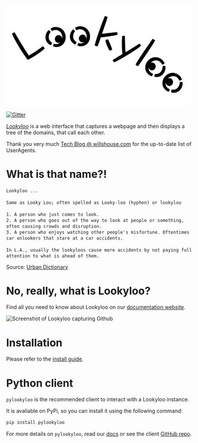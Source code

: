 [![Lookyloo icon](website/web/static/lookyloo.jpeg)](https://www.lookyloo.eu/docs/main/index.html)

[![Gitter](https://badges.gitter.im/lookyloo-app/community.svg)](https://gitter.im/lookyloo-app/community)

*[Lookyloo](https://lookyloo.circl.lu/scrape)* is a web interface that captures a webpage and then displays a tree of the domains, that call each other. 

Thank you very much [Tech Blog @ willshouse.com](https://techblog.willshouse.com/2012/01/03/most-common-user-agents/) for the up-to-date list of UserAgents.

# What is that name?!

```
Lookyloo ... 

Same as Looky Lou; often spelled as Looky-loo (hyphen) or lookylou

1. A person who just comes to look.
2. A person who goes out of the way to look at people or something, often causing crowds and disruption.
3. A person who enjoys watching other people's misfortune. Oftentimes car onlookers that stare at a car accidents.

In L.A., usually the lookyloos cause more accidents by not paying full attention to what is ahead of them.
```
Source: [Urban Dictionary](https://www.urbandictionary.com/define.php?term=lookyloo)


# No, really, what is Lookyloo?

Find all you need to know about Lookyloo on our [documentation website](https://www.lookyloo.eu/docs/main/index.html).

![Screenshot of Lookyloo capturing Github](https://www.lookyloo.eu/docs/main/_images/sample_github.png)


# Installation

Please refer to the [install guide](https://www.lookyloo.eu/docs/main/install-lookyloo.html).


# Python client

`pylookyloo` is the recommended client to interact with a Lookyloo instance.

It is avaliable on PyPi, so you can install it using the following command:

```bash
pip install pylookyloo
```

For more details on `pylookyloo`, read our [docs](https://www.lookyloo.eu/docs/main/pylookyloo-overview.html) or see the client [GitHub repo](https://github.com/Lookyloo/PyLookyloo).  
